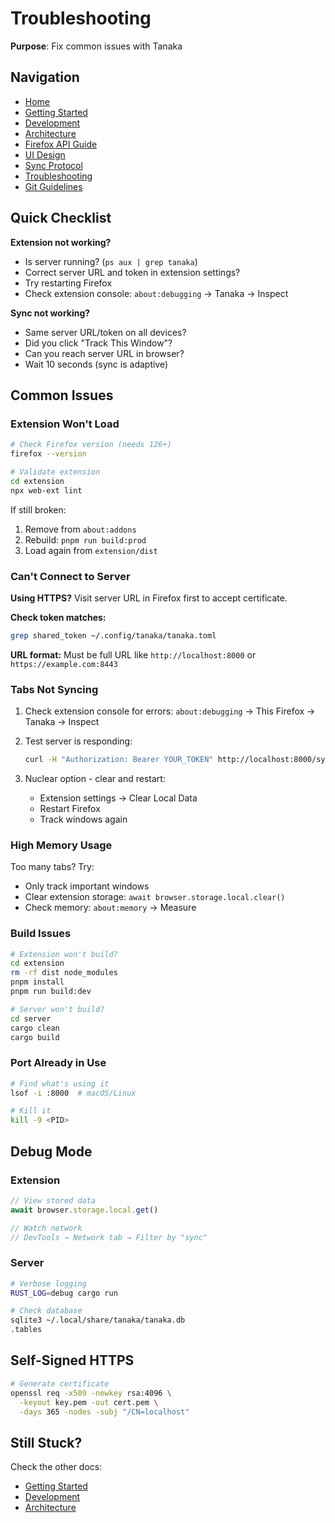 # Troubleshooting

**Purpose**: Fix common issues with Tanaka

## Navigation

- [Home](../README.md)
- [Getting Started](GETTING-STARTED.md)
- [Development](DEVELOPMENT.md)
- [Architecture](ARCHITECTURE.md)
- [Firefox API Guide](FIREFOX-API-GUIDE.md)
- [UI Design](UI-DESIGN.md)
- [Sync Protocol](SYNC-PROTOCOL.md)
- [Troubleshooting](TROUBLESHOOTING.md)
- [Git Guidelines](../../docs/GIT.md)

## Quick Checklist

**Extension not working?**

- Is server running? (`ps aux | grep tanaka`)
- Correct server URL and token in extension settings?
- Try restarting Firefox
- Check extension console: `about:debugging` → Tanaka → Inspect

**Sync not working?**

- Same server URL/token on all devices?
- Did you click "Track This Window"?
- Can you reach server URL in browser?
- Wait 10 seconds (sync is adaptive)

## Common Issues

### Extension Won't Load

```bash
# Check Firefox version (needs 126+)
firefox --version

# Validate extension
cd extension
npx web-ext lint
```

If still broken:

1. Remove from `about:addons`
2. Rebuild: `pnpm run build:prod`
3. Load again from `extension/dist`

### Can't Connect to Server

**Using HTTPS?** Visit server URL in Firefox first to accept certificate.

**Check token matches:**

```bash
grep shared_token ~/.config/tanaka/tanaka.toml
```

**URL format:** Must be full URL like `http://localhost:8000` or `https://example.com:8443`

### Tabs Not Syncing

1. Check extension console for errors:
   `about:debugging` → This Firefox → Tanaka → Inspect

2. Test server is responding:

   ```bash
   curl -H "Authorization: Bearer YOUR_TOKEN" http://localhost:8000/sync
   ```

3. Nuclear option - clear and restart:
   - Extension settings → Clear Local Data
   - Restart Firefox
   - Track windows again

### High Memory Usage

Too many tabs? Try:

- Only track important windows
- Clear extension storage: `await browser.storage.local.clear()`
- Check memory: `about:memory` → Measure

### Build Issues

```bash
# Extension won't build?
cd extension
rm -rf dist node_modules
pnpm install
pnpm run build:dev

# Server won't build?
cd server
cargo clean
cargo build
```

### Port Already in Use

```bash
# Find what's using it
lsof -i :8000  # macOS/Linux

# Kill it
kill -9 <PID>
```

## Debug Mode

### Extension

```javascript
// View stored data
await browser.storage.local.get()

// Watch network
// DevTools → Network tab → Filter by "sync"
```

### Server

```bash
# Verbose logging
RUST_LOG=debug cargo run

# Check database
sqlite3 ~/.local/share/tanaka/tanaka.db
.tables
```

## Self-Signed HTTPS

```bash
# Generate certificate
openssl req -x509 -newkey rsa:4096 \
  -keyout key.pem -out cert.pem \
  -days 365 -nodes -subj "/CN=localhost"
```

## Still Stuck?

Check the other docs:

- [Getting Started](GETTING-STARTED.md)
- [Development](DEVELOPMENT.md)
- [Architecture](ARCHITECTURE.md)
